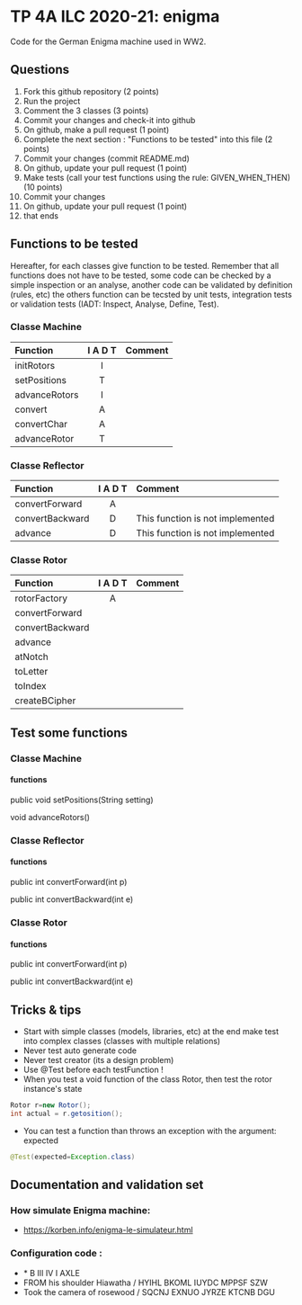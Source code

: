# TP 4A ILC 2020-21: enigma
Code for the German Enigma machine used in WW2.

## Questions
1. Fork this github repository  (2 points)
2. Run the project
3. Comment the 3 classes (3 points)
4. Commit your changes and check-it into github
5. On github, make a pull request (1 point)
6. Complete the next section : "Functions to be tested" into this file (2 points)
7. Commit your changes (commit README.md)
8. On github, update your pull request (1 point)
9. Make tests (call your test functions using the rule: GIVEN_WHEN_THEN) (10 points)
10. Commit your changes
11. On github, update your pull request (1 point)
12. that ends

## Functions to be tested
Hereafter, for each classes give function to be tested. Remember that all functions does not have to be tested, some code can be checked by a simple inspection or an analyse, another code can be validated by definition (rules, etc) the others function can be tecsted by unit tests, integration tests or validation tests (IADT: Inspect, Analyse, Define, Test). 

### Classe Machine

| Function      |     I A D T     |        Comment |
| :------------ | :-------------: | :------------- |
| initRotors | I |  |
| setPositions  | T |  |
| advanceRotors  | I |  |
| convert  | A |  |
| convertChar  | A |  |
| advanceRotor  | T |  |

### Classe Reflector

| Function      |     I A D T     |        Comment |
| :------------ | :-------------: | :------------- |
| convertForward  | A |  |
| convertBackward | D | This function is not implemented |
| advance | D | This function is not implemented |

### Classe Rotor

| Function      |     I A D T     |        Comment |
| :------------ | :-------------: | :------------- |
| rotorFactory | A |  |
| convertForward  |  |  |
| convertBackward |  |  |
| advance |  |  |
| atNotch |  |  |
| toLetter |  |  |
| toIndex  |  |  |
| createBCipher |  |  |


## Test some functions

### Classe Machine
#### functions

public void setPositions(String setting)

void advanceRotors()

### Classe Reflector
#### functions

public int convertForward(int p)

public int convertBackward(int e)

### Classe Rotor
#### functions

public int convertForward(int p)

public int convertBackward(int e)

## Tricks & tips

- Start with simple classes (models, libraries, etc) at the end make test into complex classes (classes with multiple relations)
- Never test auto generate code
- Never test creator (its a design problem)
- Use @Test before each testFunction !
- When you test a void function of the class Rotor, then test the rotor instance's state
```Java
Rotor r=new Rotor();
int actual = r.getosition();
```
- You can test a function than throws an exception with the argument: expected
```Java
@Test(expected=Exception.class)
```
## Documentation and validation set
### How simulate Enigma machine:
- https://korben.info/enigma-le-simulateur.html
### Configuration code :
- \* B III IV I AXLE
- FROM his shoulder Hiawatha / HYIHL BKOML IUYDC MPPSF SZW
- Took the camera of rosewood / SQCNJ EXNUO JYRZE KTCNB DGU



 
